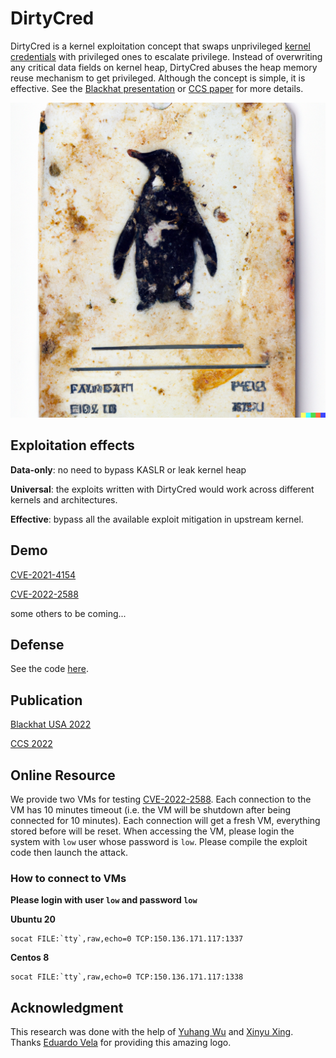 # DirtyCred

DirtyCred is a kernel exploitation concept that swaps unprivileged [kernel credentials](https://www.kernel.org/doc/Documentation/security/credentials.txt) with privileged ones to escalate privilege. Instead of overwriting any critical data fields on kernel heap, DirtyCred abuses the heap memory reuse mechanism to get privileged. Although the concept is simple, it is effective. See the [Blackhat presentation](https://zplin.me/papers/DirtyCred-Zhenpeng.pdf) or [CCS paper](https://zplin.me/papers/DirtyCred.pdf) for more details.

![](./img/DirtyCred.png)

## Exploitation effects

**Data-only**: no need to bypass KASLR or leak kernel heap

**Universal**: the exploits written with DirtyCred would work across different kernels and architectures.

**Effective**: bypass all the available exploit mitigation in upstream kernel.

## Demo
[CVE-2021-4154](https://github.com/Markakd/CVE-2021-4154)

[CVE-2022-2588](https://github.com/Markakd/CVE-2022-2588)

some others to be coming...

## Defense

See the code [here](./defense).

## Publication

[Blackhat USA 2022](https://zplin.me/papers/DirtyCred-Zhenpeng.pdf)

[CCS 2022](https://zplin.me/papers/DirtyCred.pdf)

## Online Resource

We provide two VMs for testing [CVE-2022-2588](https://github.com/Markakd/CVE-2022-2588). Each connection to the VM has 10 minutes timeout (i.e. the VM will be shutdown after being connected for 10 minutes). Each connection will get a fresh VM, everything stored before will be reset. When accessing the VM, please login the system with `low` user whose password is `low`. Please compile the exploit code then launch the attack.

### How to connect to VMs

**Please login with user `low` and password `low`**

**Ubuntu 20**
```
socat FILE:`tty`,raw,echo=0 TCP:150.136.171.117:1337
```

**Centos 8**
```
socat FILE:`tty`,raw,echo=0 TCP:150.136.171.117:1338
```

## Acknowledgment

This research was done with the help of [Yuhang Wu](https://twitter.com/wupco1996) and [Xinyu Xing](https://twitter.com/xingxinyu). Thanks [Eduardo Vela](https://twitter.com/sirdarckcat) for providing this amazing logo.

